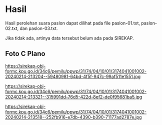 # Hasil

Hasil perolehan suara paslon dapat dilihat pada file paslon-01.txt, paslon-02.txt, dan paslon-03.txt.

Jika tidak ada, artinya data tersebut belum ada pada SIREKAP.

## Foto C Plano

https://sirekap-obj-formc.kpu.go.id/34c6/pemilu/ppwp/31/74/04/10/01/3174041001002-20240214-213204--59480981-64bd-4f5f-947c-99af511e1551.jpg

https://sirekap-obj-formc.kpu.go.id/34c6/pemilu/ppwp/31/74/04/10/01/3174041001002-20240214-213321--315991dd-76d5-422d-8ef2-de0f95681ba5.jpg

https://sirekap-obj-formc.kpu.go.id/34c6/pemilu/ppwp/31/74/04/10/01/3174041001002-20240214-213518--252fb916-e7db-4390-b390-71177ad2787e.jpg
